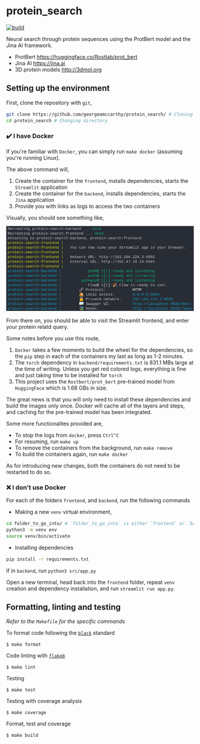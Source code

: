 # protein_search

[![build](https://github.com/fissoreg/protein_search/actions/workflows/build.yml/badge.svg)](https://github.com/fissoreg/protein_search/actions/workflows/build.yml)

Neural search through protein sequences using the ProtBert model and the Jina AI framework.

- ProtBert https://huggingface.co/Rostlab/prot_bert
- Jina AI https://jina.ai
- 3D protein models http://3dmol.org

## Setting up the environment

First, clone the repository with `git`,

```bash
git clone https://github.com/georgeamccarthy/protein_search/ # Cloning
cd protein_search # Changing directory
```

### :heavy_check_mark: I have Docker

If you're familiar with `Docker`, you can simply run `make docker` (assuming you're running Linux).

The above command will,

1. Create the container for the `frontend`, installs dependencies, starts the `Streamlit` application
2. Create the container for the `backend`, installs dependencies, starts the `Jina` application
3. Provide you with links as logs to access the two containers

Visually, you should see something like,

![Successful Docker Setup](assets/img/demo.png)

From there on, you should be able to visit the Streamlit frontend, and enter your protein
relatd query.

Some notes before you use this route,

1. `Docker` takes a few moments to build the wheel for the dependencies, so the `pip` step in each of the containers my last as long as 1-2 minutes.
2. The `torch` dependency in `backend/requirements.txt` is 831.1 MBs large at the time of writing. Unless you get red colored logs, everything is fine and just taking time to be installed for `torch`
3. This project uses the `Rostbert/prot_bert` pre-trained model from `HuggingFace` which is 1.68 GBs in size.

The great news is that you will only need to install these dependencies and build the images only once. Docker will cache all of the layers and steps, and caching for the pre-trained model has been integrated.

Some more functionalites provided are,

- To stop the logs from `docker`, press `Ctrl^C`
- For resuming, run `make up`
- To remove the containers from the background, run `make remove`
- To build the containers again, run `make docker`

As for introducing new changes, both the containers do not need to be restarted to do so.

### :x: I don't use Docker

For each of the folders `frontend`, and `backend`, run the following commands

- Making a new `venv` virtual environment,

```bash
cd folder_to_go_into/ # `folder_to_go_into` is either `frontend` or `backend`
python3 -m venv env
source venv/bin/activate
```

- Installing dependencies

```bash
pip install -r requirements.txt
```

If in `backend`, run `python3 src/app.py`

Open a new terminal, head back into the `frontend` folder, repeat `venv` creation and dependency
installation, and run `streamlit run app.py`.

<!-- or using `make`

```
$ make deps
``` 

make deps should be updated to new structure
-->

## Formatting, linting and testing

_Refer to the `Makefile` for the specific commands_

To format code following the [`black`](https://github.com/psf/black) standard
```
$ make format
```

Code linting with [`flake8`](https://github.com/PyCQA/flake8)
```
$ make lint
```

Testing
```
$ make test
```

Testing with coverage analysis
```
$ make coverage
```

Format, test and coverage
```
$ make build
```
